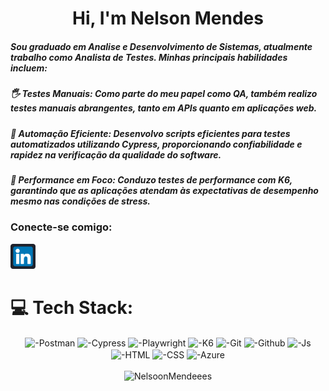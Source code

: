 <h1 align="center">Hi, I'm Nelson Mendes</h1>
<h5> Sou graduado em Analise e Desenvolvimento de Sistemas, atualmente trabalho como Analista de Testes.
Minhas principais habilidades incluem:</h5>

<h5> 🖐️ Testes Manuais: Como parte do meu papel como QA, também realizo testes manuais abrangentes, tanto em APIs quanto em aplicações web. </h5>

<h5> 🤖 Automação Eficiente: Desenvolvo scripts eficientes para testes automatizados utilizando Cypress, proporcionando confiabilidade e rapidez na verificação da qualidade do software.</h5>

<h5> 🚀 Performance em Foco: Conduzo testes de performance com K6, garantindo que as aplicações atendam às expectativas de desempenho mesmo nas condições de stress.</h5>

<h3 align="left">Conecte-se comigo:</h3>
<p align="left">
<a href="https://linkedin.com/in/nelsongomees" target="_blank" rel="nofollow"><img height="40" width="40" src="https://github.com/gui-bus/TechIcons/blob/main/Dark/Linkedin.svg" target="_blank" rel="nofollow"></a>  
<br>

# 💻 Tech Stack:

<div align="center" style="display: inline_block">
<img align="center" alt="-Postman" height="40" width="40" src="https://raw.githubusercontent.com/marwin1991/profile-technology-icons/refs/heads/main/icons/postman.png" /> 
<img align="center" alt="-Cypress" height="40" width="40" src="https://raw.githubusercontent.com/marwin1991/profile-technology-icons/refs/heads/main/icons/cypress.png" />     
<img align="center" alt="-Playwright" height="40" width="40" src="https://raw.githubusercontent.com/marwin1991/profile-technology-icons/refs/heads/main/icons/playwright.png" />
<img align="center" alt="-K6" height="40" width="40" src="https://cdn.jsdelivr.net/gh/devicons/devicon@latest/icons/k6/k6-original.svg" />
<img align="center" alt="-Git" height="40" width="40" src="https://raw.githubusercontent.com/marwin1991/profile-technology-icons/refs/heads/main/icons/git.png" />
<img align="center" alt="-Github" height="40" width="40" src="https://raw.githubusercontent.com/marwin1991/profile-technology-icons/refs/heads/main/icons/github.png" />
<img align="center" alt="-Js" height="40" width="40" src="https://raw.githubusercontent.com/marwin1991/profile-technology-icons/refs/heads/main/icons/javascript.png">
<img align="center" alt="-HTML" height="40" width="40" src="https://raw.githubusercontent.com/marwin1991/profile-technology-icons/refs/heads/main/icons/html.png">
<img align="center" alt="-CSS" height="40" width="40" src="https://raw.githubusercontent.com/marwin1991/profile-technology-icons/refs/heads/main/icons/css.png">
<img align="center" alt="-Azure" height="40" width="40" src="https://raw.githubusercontent.com/marwin1991/profile-technology-icons/refs/heads/main/icons/microsoft_azure.png" />
</div></br>

<div align="center" width="100%">
  <img width="70%" src="https://streak-stats.demolab.com/?user=NelsoonMendeees&theme=chartreuse-dark&hide_border=true" alt="NelsoonMendeees" />
</div>
